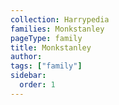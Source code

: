 ```yaml
---
collection: Harrypedia
families: Monkstanley
pageType: family
title: Monkstanley
author:
tags: ["family"]
sidebar:
  order: 1
---
```

